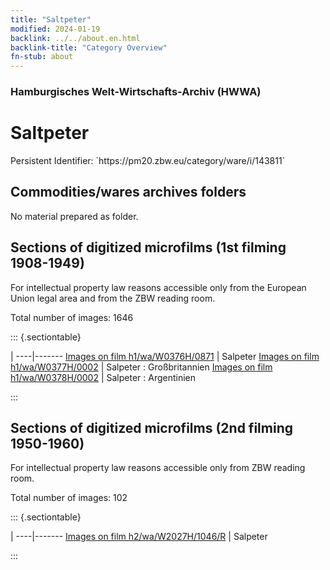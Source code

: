 ```yaml
---
title: "Saltpeter"
modified: 2024-01-19
backlink: ../../about.en.html
backlink-title: "Category Overview"
fn-stub: about
---
```


### Hamburgisches Welt-Wirtschafts-Archiv (HWWA)

# Saltpeter

<div class="hint">Persistent Identifier: `https://pm20.zbw.eu/category/ware/i/143811`</div>







## Commodities/wares archives folders





No material prepared as folder.



<a id="filmsections" />

## Sections of digitized microfilms (1st filming 1908-1949)

<p>For intellectual property law reasons accessible only from the European Union legal area and from the ZBW reading room.</p>



<p>Total number of images: 1646</p>




::: {.sectiontable}

 | 
----|-------
<a class="btn" href="https://pm20.zbw.eu/film/h1/wa/W0376H/0871" rel="nofollow">Images on film h1/wa/W0376H/0871</a> | Salpeter
<a class="btn" href="https://pm20.zbw.eu/film/h1/wa/W0377H/0002" rel="nofollow">Images on film h1/wa/W0377H/0002</a> | Salpeter : Großbritannien
<a class="btn" href="https://pm20.zbw.eu/film/h1/wa/W0378H/0002" rel="nofollow">Images on film h1/wa/W0378H/0002</a> | Salpeter : Argentinien


:::




## Sections of digitized microfilms (2nd filming 1950-1960)

<p>For intellectual property law reasons accessible only from ZBW reading room.</p>



<p>Total number of images: 102</p>




::: {.sectiontable}

 | 
----|-------
<a class="btn" href="https://pm20.zbw.eu/film/h2/wa/W2027H/1046/R" rel="nofollow">Images on film h2/wa/W2027H/1046/R</a> | Salpeter


:::
















